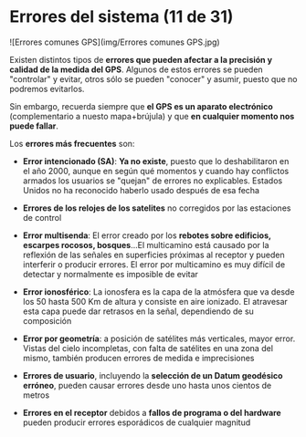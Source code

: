 # Errores del sistema (11 de 31)

![Errores comunes GPS](img/Errores comunes GPS.jpg)

Existen distintos tipos de **errores que pueden afectar a la precisión y calidad de la medida del GPS**. Algunos de estos errores se pueden "controlar" y evitar, otros sólo se pueden "conocer" y asumir, puesto que no podremos evitarlos.

Sin embargo, recuerda siempre que **el GPS es un aparato electrónico** (complementario a nuesto mapa+brújula) y que **en cualquier momento nos puede fallar**.

Los **errores más frecuentes** son:

*   **Error intencionado (SA)**: **Ya no existe**, puesto que lo deshabilitaron en el año 2000, aunque en según qué momentos y cuando hay conflictos armados los usuarios se "quejan" de errores no explicables. Estados Unidos no ha reconocido haberlo usado después de esa fecha
*   **Errores de los relojes de los satelites** no corregidos por las estaciones de control
*   **Error multisenda**: El error creado por los **rebotes sobre edificios, escarpes rocosos, bosques**...El multicamino está causado por la reflexión de las señales en superficies próximas al receptor y pueden interferir o producir errores. El error por multicamino es muy difícil de detectar y normalmente es imposible de evitar
*   **Error ionosférico**: La ionosfera es la capa de la atmósfera que va desde los 50 hasta 500 Km de altura y consiste en aire ionizado. El atravesar esta capa puede dar retrasos en la señal, dependiendo de su composición
*   **Error por geometría**: a posición de satélites más verticales, mayor error. Vistas del cielo incompletas, con falta de satélites en una zona del mismo, también producen errores de medida e imprecisiones  
    
*   **Errores de usuario**, incluyendo la **selección de un Datum geodésico erróneo**, pueden causar errores desde uno hasta unos cientos de metros
*   **Errores en el receptor** debidos a **fallos de programa o del hardware** pueden producir errores esporádicos de cualquier magnitud

